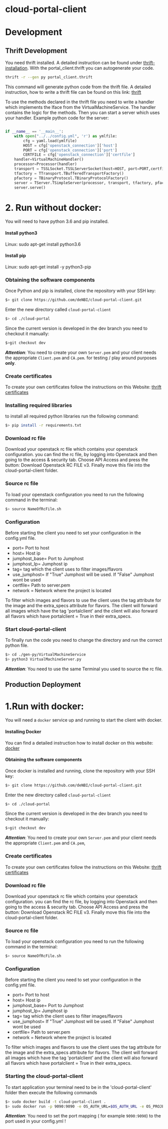 # cloud-portal-client
# Development
## Thrift Development
You need thrift installed.
A detailed instruction can be found under [thrift-installation](http://thrift-tutorial.readthedocs.io/en/latest/installation.html).
With the portal_client.thrift you can autogenerate your code. 

~~~BASH
thrift -r --gen py portal_client.thrift
~~~

This command will generate python code from the thrift file.
A detailed instruction, how to write a thrift file can be found on this link: [thrift](http://thrift-tutorial.readthedocs.io/en/latest/usage-example.html#generating-code-with-thrift)

To use the methods declared in the thrift file you need to write a handler which implements the Iface from the VirtualMachineService. The handler contains the logic for the methods.
Then you can start a server which uses your handler.
Example python code for the server:
```python

if __name__ == '__main__':
    with open("../../config.yml", 'r') as ymlfile:
        cfg = yaml.load(ymlfile)
        HOST = cfg['openstack_connection']['host']
        PORT = cfg['openstack_connection']['port']
        CERTFILE = cfg['openstack_connection']['certfile']
    handler=VirtualMachineHandler()
    processor=Processor(handler)
    transport = TSSLSocket.TSSLServerSocket(host=HOST, port=PORT,certfile=CERTFILE)
    tfactory = TTransport.TBufferedTransportFactory()
    pfactory = TBinaryProtocol.TBinaryProtocolFactory()
    server = TServer.TSimpleServer(processor, transport, tfactory, pfactory)
    server.serve()
```
# 2. Run without docker:
 You will need to have python 3.6 and pip installed.

#### Install python3
 Linux:
 sudo apt-get install python3.6

#### Install pip
 Linux:
 sudo apt-get install -y python3-pip

### Obtaining the software components
Once Python and pip is installed, clone the repository with your SSH key:

~~~BASH
$> git clone https://github.com/deNBI/cloud-portal-client.git
~~~

Enter the new directory called `cloud-portal-client`

~~~BASH
$> cd ./cloud-portal
~~~

Since the current version is developed in the dev branch you need to checkout it manually:

~~~BASH
$>git checkout dev
~~~

_**Attention**_: You need to create your own `Server.pem` and your client needs the appropriate `Client.pem` and `CA.pem`.
for testing / play around purposes **only**.


### Create certificates

To create your own certificates follow the instructions on this Website: [thrift certificates](https://thrift.apache.org/test/keys)

### Installing required libraries

to install all required python libraries run the following command:
 ~~~BASH
$> pip install -r requirements.txt
~~~



### Download rc file 

Download your openstack rc file which contains your openstack configuration.
you can find the rc file, by logging into Openstack and 
then going to the access & security tab.
Choose API Access and press the button: Download Openstack RC FILE v3.
Finally move this file into the cloud-portal-client folder.

### Source rc file

To load your openstack configuration you need to run the following command in the terminal:

 ~~~BASH
$> source NameOfRcFile.sh
~~~


### Configuration

Before starting the client you need to set your configuration in the config.yml file.

* port= Port to host
* host= Host ip
* jumphost_base= Port to Jumphost
* jumphost_Ip= Jumphost ip
* tag= tag which the client uses to filter images/flavors
* use_jumphost= If "True" Jumphost will be used. If "False" Jumphost wont be used
* certfile= Path to server.pem
* network = Network where the project is located


To filter which images and flavors to use the client uses the tag attribute for the image and the extra_specs attribute for flavors.
The client will forward all images which have the tag 'portalclient' and the client will also forward all flavors which have portalclient = True in their extra_specs.


### Start cloud-portal-client
To finally run the code you need to change the directory and run the correct python file.


 ~~~BASH
$> cd ./gen-py/VirtualMachineService
$> python3 VirtualMachineServer.py 
~~~

_**Attention**_: You need to use the same Terminal you used to source the rc file.

## Production Deployment

# 1.Run with docker: 
   You will need a `docker` service up and running to start the client with docker.
   
#### Installing Docker

You can find a detailed instruction how to install docker on this website: [docker](https://docs.docker.com/engine/installation/linux/docker-ce/ubuntu/#install-docker-ce)

#### Obtaining the software components

Once docker is installed and running, clone the repository with your SSH key:

~~~BASH
$> git clone https://github.com/deNBI/cloud-portal-client.git
~~~

Enter the new directory called `cloud-portal-client`

~~~BASH
$> cd ./cloud-portal
~~~

Since the current version is developed in the dev branch you need to checkout it manually:

~~~BASH
$>git checkout dev
~~~

_**Attention**_: You need to create your own `Server.pem` and your client needs the appropriate `Client.pem` and `CA.pem`,

### Create certificates

To create your own certificates follow the instructions on this Website: [thrift certificates](https://thrift.apache.org/test/keys)

### Download rc file 

Download your openstack rc file which contains your openstack configuration.
you can find the rc file, by logging into Openstack and 
then going to the access & security tab.
Choose API Access and press the button: Download Openstack RC FILE v3.
Finally move this file into the cloud-portal-client folder.

### Source rc file

To load your openstack configuration you need to run the following command in the terminal:

 ~~~BASH
$> source NameOfRcFile.sh
~~~


### Configuration

Before starting the client you need to set your configuration in the config.yml file.

* port= Port to host
* host= Host ip
* jumphost_base= Port to Jumphost
* jumphost_Ip= Jumphost ip
* tag= tag which the client uses to filter images/flavors
* use_jumphost= If "True" Jumphost will be used. If "False" Jumphost wont be used
* certfile= Path to server.pem
* network = Network where the project is located


To filter which images and flavors to use the client uses the tag attribute for the image and the extra_specs attribute for flavors.
The client will forward all images which have the tag 'portalclient' and the client will also forward all flavors which have portalclient = True in their extra_specs.
### Starting the cloud-portal-client

To start application your terminal need to be in the 'cloud-portal-client' folder then execute the following commands
~~~BASH
$> sudo docker build -t cloud-portal-client .
$> sudo docker run -p 9090:9090 -e OS_AUTH_URL=$OS_AUTH_URL -e OS_PROJECT_ID=$OS_PROJECT_ID -e OS_PROJECT_NAME=$OS_PROJECT_NAME -e OS_USERNAME=$OS_USERNAME -e OS_PASSWORD=$OS_PASSWORD -e OS_USER_DOMAIN_NAME=$OS_USER_DOMAIN_NAME -it cloud-portal-client python3 VirtualMachineServer.py
~~~
_**Attention**_: You need to set the port mapping ( for example `9090:9090`) to the port used in your config.yml !


